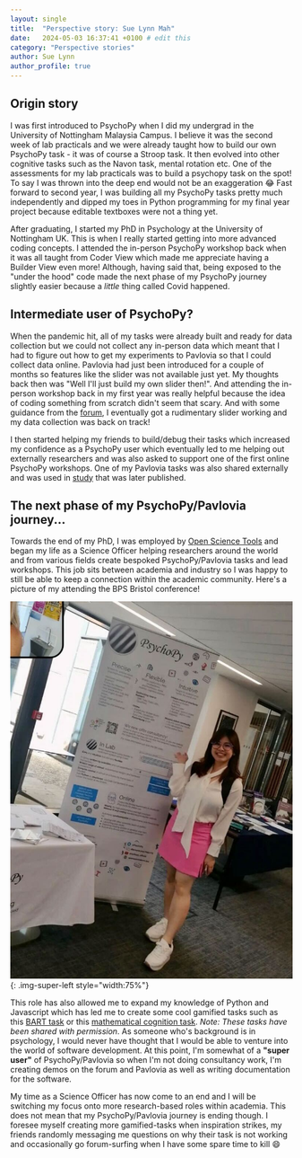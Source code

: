 ```yaml
---
layout: single
title:  "Perspective story: Sue Lynn Mah"
date:   2024-05-03 16:37:41 +0100 # edit this
category: "Perspective stories"
author: Sue Lynn
author_profile: true
---
```


## Origin story

I was first introduced to PsychoPy when I did my undergrad in the University of Nottingham Malaysia Campus. I believe it was the second week of lab practicals and we were already taught how to build our own PsychoPy task - it was of course a Stroop task. It then evolved into other cognitive tasks such as the Navon task, mental rotation etc. One of the assessments for my lab practicals was to build a psychopy task on the spot! To say I was thrown into the deep end would not be an exaggeration   😂 Fast forward to second year, I was building all my PsychoPy tasks pretty much independently and dipped my toes in Python programming for my final year project because editable textboxes were not a thing yet.

After graduating, I started my PhD in Psychology at the University of Nottingham UK. This is when I really started getting into more advanced coding concepts. I attended the in-person PsychoPy workshop back when it was all taught from Coder View which made me appreciate having a Builder View even more! Although, having said that, being exposed to the "under the hood" code made the next phase of my PsychoPy journey slightly easier because a *little* thing called Covid happened.


## Intermediate user of PsychoPy?

When the pandemic hit, all of my tasks were already built and ready for data collection but we could not collect any in-person data which meant that I had to figure out how to get my experiments to Pavlovia so that I could collect data online. Pavlovia had just been introduced for a couple of months so features like the slider was not available just yet. My thoughts back then was "Well I'll just build my own slider then!". And attending the in-person workshop back in my first year was really helpful because the idea of coding something from scratch didn't seem that scary. And with some guidance from the <a href="https://discourse.psychopy.org/" target="_blank">forum</a>, I eventually got a rudimentary slider working and my data collection was back on track! 

I then started helping my friends to build/debug their tasks which increased my confidence as a PsychoPy user which eventually led to me helping out externally researchers and was also asked to support one of the first online PsychoPy workshops. One of my Pavlovia tasks was also shared externally and was used in <a href="https://www.sciencedirect.com/science/article/pii/S2215001321000421" target="_blank">study</a> that was later published.


## The next phase of my PsychoPy/Pavlovia journey...

Towards the end of my PhD, I was employed by <a href="https://opensciencetools.org/" target="_blank">Open Science Tools</a> and began my life as a Science Officer helping researchers around the world and from various fields create bespoked PsychoPy/Pavlovia tasks and lead workshops. This job sits between academia and industry so I was happy to still be able to keep a connection within the academic community. Here's a picture of my attending the BPS Bristol conference!

![Sue Lynn at BPS CogDev.](/assets/images/suelynn.jpg){: .img-super-left style="width:75%"}

This role has also allowed me to expand my knowledge of Python and Javascript which has led me to create some cool gamified tasks such as this <a href="https://run.pavlovia.org/Consultancy/bart_in_space" target="_blank">BART task</a> or this <a href="https://run.pavlovia.org/Consultancy/multiplication_game" target="_blank">mathematical cognition task</a>. *Note: These tasks have been shared with permission*. As someone who's background is in psychology, I would never have thought that I would be able to venture into the world of software development. At this point, I'm somewhat of a **"super user"** of PsychoPy/Pavlovia so when I'm not doing consultancy work, I'm creating demos on the forum and Pavlovia as well as writing documentation for the software.

My time as a Science Officer has now come to an end and I will be switching my focus onto more research-based roles within academia. This does not mean that my PsychoPy/Pavlovia journey is ending though. I foresee myself creating more gamified-tasks when inspiration strikes, my friends randomly messaging me questions on why their task is not working and occasionally go forum-surfing when I have some spare time to kill 😄